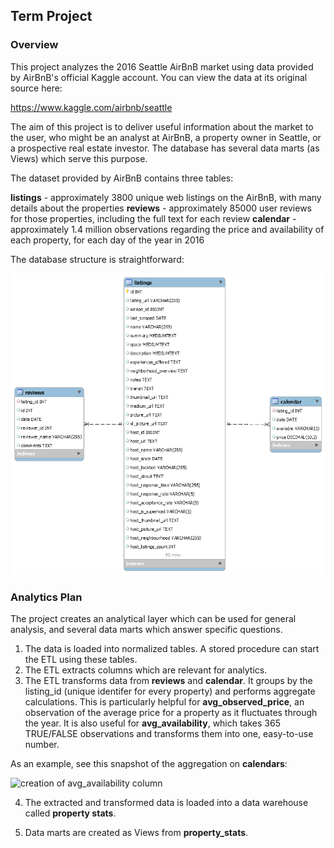 ## Term Project

### Overview

This project analyzes the 2016 Seattle AirBnB market using data provided by AirBnB's official Kaggle account. You can view the data at its original source here:

https://www.kaggle.com/airbnb/seattle

The aim of this project is to deliver useful information about the market to the user, who might be an analyst at AirBnB, a property owner in Seattle, or a prospective real estate investor. The database has several data marts (as Views) which serve this purpose.

The dataset provided by AirBnB contains three tables:

**listings** - approximately 3800 unique web listings on the AirBnB, with many details about the properties
**reviews** - approximately 85000 user reviews for those properties, including the full text for each review
**calendar** - approximately 1.4 million observations regarding the price and availability of each property, for each day of the year in 2016

The database structure is straightforward:

![Database Diagram](/term/ERD_airbnb_seattle.png)


### Analytics Plan

The project creates an analytical layer which can be used for general analysis, and several data marts which answer specific questions.


1. The data is loaded into normalized tables. A stored procedure can start the ETL using these tables.
2. The ETL extracts columns which are relevant for analytics.
3. The ETL transforms data from **reviews** and **calendar**. It groups by the listing_id (unique identifer for every property) and performs aggregate calculations. This is particularly helpful for **avg_observed_price**, an observation of the average price for a property as it fluctuates through the year. It is also useful for **avg_availability**, which takes 365 TRUE/FALSE observations and transforms them into one, easy-to-use number.

As an example, see this snapshot of the aggregation on **calendars**:

![creation of avg_availability column](https://github.com/joyce-john/DE1/tree/master/term/screenshots)


4. The extracted and transformed data is loaded into a data warehouse called **property stats**.

5. Data marts are created as Views from **property_stats**.

	



